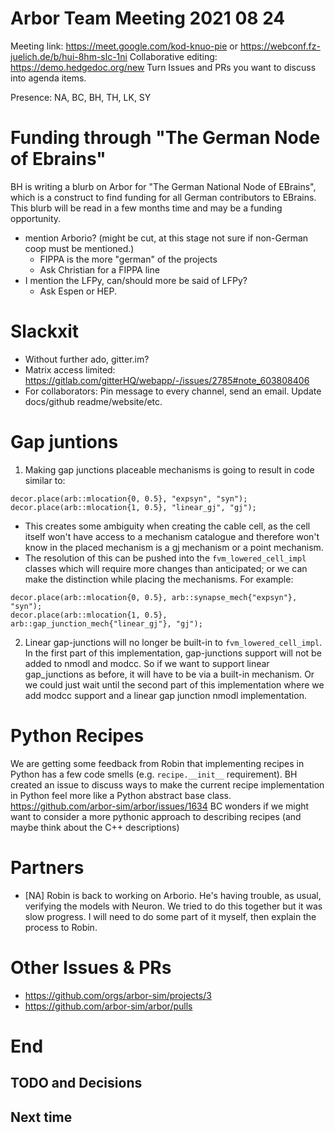 Arbor Team Meeting 2021 08 24
=============================

Meeting link: https://meet.google.com/kod-knuo-pie or https://webconf.fz-juelich.de/b/hui-8hm-slc-1ni
Collaborative editing: https://demo.hedgedoc.org/new
Turn Issues and PRs you want to discuss into agenda items.

Presence: NA, BC, BH, TH, LK, SY

Funding through "The German Node of Ebrains"
============================================

BH is writing a blurb on Arbor for "The German National Node of EBrains", which is a construct to find funding for all German contributors to EBrains. This blurb will be read in a few months time and may be a funding opportunity.

* mention Arborio? (might be cut, at this stage not sure if non-German coop must be mentioned.)
    * FIPPA is the more "german" of the projects
    * Ask Christian for a FIPPA line
* I mention the LFPy, can/should more be said of LFPy?
    * Ask Espen or HEP.

Slackxit
========

* Without further ado, gitter.im?
* Matrix access limited: https://gitlab.com/gitterHQ/webapp/-/issues/2785#note_603808406
* For collaborators: Pin message to every channel, send an email. Update docs/github readme/website/etc.

Gap juntions
============
1. Making gap junctions placeable mechanisms is going to result in code similar to: 
```
decor.place(arb::mlocation{0, 0.5}, "expsyn", "syn");
decor.place(arb::mlocation{1, 0.5}, "linear_gj", "gj");
```
- This creates some ambiguity when creating the cable cell, as the cell itself won't have access to a mechanism catalogue and therefore won't know in the placed mechanism is a gj mechanism or a point mechanism. 
- The resolution of this can be pushed into the `fvm_lowered_cell_impl` classes which will require more changes than anticipated; or we can make the distinction while placing the mechanisms. For example: 
```
decor.place(arb::mlocation{0, 0.5}, arb::synapse_mech{"expsyn"}, "syn");
decor.place(arb::mlocation{1, 0.5}, arb::gap_junction_mech{"linear_gj"}, "gj");
```

2. Linear gap-junctions will no longer be built-in to `fvm_lowered_cell_impl`. In the first part of this implementation, gap-junctions support will not be added to nmodl and modcc. So if we want to support linear gap_junctions as before, it will have to be via a built-in mechanism. Or we could just wait until the second part of this implementation where we add modcc support and a linear gap junction nmodl implementation.

Python Recipes
==============

We are getting some feedback from Robin that implementing recipes in Python has a few code smells (e.g. `recipe.__init__` requirement).
BH created an issue to discuss ways to make the current recipe implementation in Python feel more like a Python abstract base class.
https://github.com/arbor-sim/arbor/issues/1634
BC wonders if we might want to consider a more pythonic approach to describing recipes (and maybe think about the C++ descriptions)

Partners
========

* [NA] Robin is back to working on Arborio. He's having trouble, as usual, verifying the models with Neuron. We tried to do this together but it was slow progress. I will need to do some part of it myself, then explain the process to Robin.  

Other Issues & PRs
==================

* https://github.com/orgs/arbor-sim/projects/3
* https://github.com/arbor-sim/arbor/pulls

End
===

TODO and Decisions
------------------



Next time
---------

 

